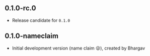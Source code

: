 ## 0.1.0-rc.0

- Release candidate for `0.1.0`

## 0.1.0-nameclaim

- Initial development version (name claim 😜), created by Bhargav
